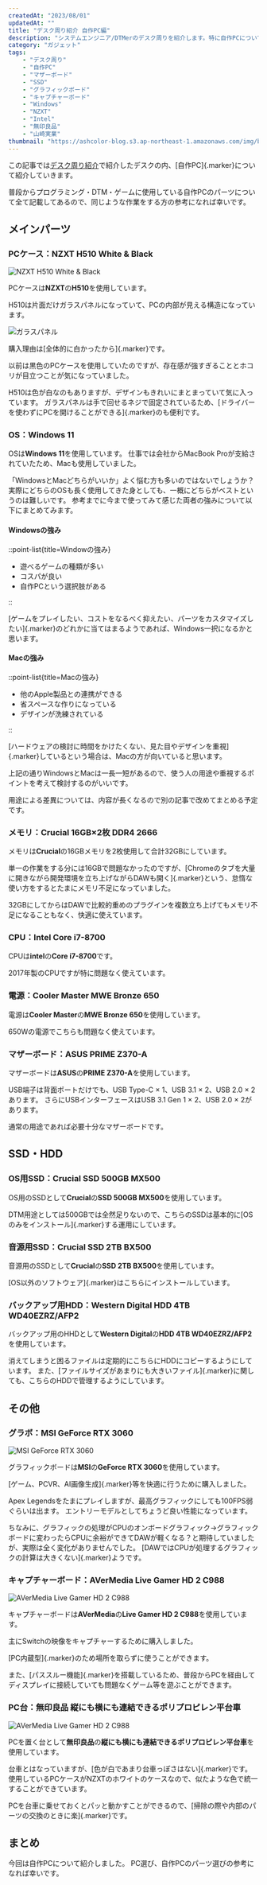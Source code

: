 ```yaml
---
createdAt: "2023/08/01"
updatedAt: ""
title: "デスク周り紹介 自作PC編"
description: "システムエンジニア/DTMerのデスク周りを紹介します。特に自作PCについて紹介します。"
category: "ガジェット"
tags:
    - "デスク周り"
    - "自作PC"
    - "マザーボード"
    - "SSD"
    - "グラフィックボード"
    - "キャプチャーボード"
    - "Windows"
    - "NZXT"
    - "Intel"
    - "無印良品"
    - "山崎実業"
thumbnail: "https://ashcolor-blog.s3.ap-northeast-1.amazonaws.com/img/blog/gadget/desk-tour-pc/thumbnail.jpg"
---
```


この記事では[デスク周り紹介](/blog/gadget/desk-tour)で紹介したデスクの内、[自作PC]{.marker}について紹介していきます。

普段からプログラミング・DTM・ゲームに使用している自作PCのパーツについて全て記載してあるので、同じような作業をする方の参考になれば幸いです。

## メインパーツ

### PCケース：NZXT H510 White & Black

![NZXT H510 White & Black](https://ashcolor-blog.s3.ap-northeast-1.amazonaws.com/img/blog/gadget/desk-tour-pc/nzxt.jpg)

PCケースは**NZXT**の**H510**を使用しています。

H510は片面だけガラスパネルになっていて、PCの内部が見える構造になっています。

![ガラスパネル](https://ashcolor-blog.s3.ap-northeast-1.amazonaws.com/img/blog/gadget/desk-tour-pc/nzxt-2.jpg)

購入理由は[全体的に白かったから]{.marker}です。

以前は黒色のPCケースを使用していたのですが、存在感が強すぎることとホコリが目立つことが気になっていました。

H510は色が白なのもありますが、デザインもきれいにまとまっていて気に入っています。
ガラスパネルは手で回せるネジで固定されているため、[ドライバーを使わずにPCを開けることができる]{.marker}のも便利です。

### OS：Windows 11

OSは**Windows 11**を使用しています。
仕事では会社からMacBook Proが支給されていたため、Macも使用していました。

「WindowsとMacどちらがいいか」よく悩む方も多いのではないでしょうか？
実際にどちらのOSも長く使用してきた身としても、一概にどちらがベストというのは難しいです。
参考までに今まで使ってみて感じた両者の強みについて以下にまとめてみます。

#### Windowsの強み

::point-list{title=Windowの強み}

- 遊べるゲームの種類が多い
- コスパが良い
- 自作PCという選択肢がある

::

[ゲームをプレイしたい、コストをなるべく抑えたい、パーツをカスタマイズしたい]{.marker}のどれかに当てはまるようであれば、Windows一択になるかと思います。

#### Macの強み

::point-list{title=Macの強み}

- 他のApple製品との連携ができる
- 省スペースな作りになっている
- デザインが洗練されている

::

[ハードウェアの検討に時間をかけたくない、見た目やデザインを重視]{.marker}しているという場合は、Macの方が向いていると思います。

上記の通りWindowsとMacは一長一短があるので、使う人の用途や重視するポイントを考えて検討するのがいいです。

用途による差異については、内容が長くなるので別の記事で改めてまとめる予定です。

### メモリ：Crucial 16GB×2枚 DDR4 2666

メモリは**Crucial**の16GBメモリを2枚使用して合計32GBにしています。

単一の作業をする分には16GBで問題なかったのですが、[Chromeのタブを大量に開きながら開発環境を立ち上げながらDAWも開く]{.marker}という、怠惰な使い方をするとたまにメモリ不足になっていました。

32GBにしてからはDAWで比較的重めのプラグインを複数立ち上げてもメモリ不足になることもなく、快適に使えています。

### CPU：Intel Core i7-8700

CPUは**intel**の**Core i7-8700**です。

2017年製のCPUですが特に問題なく使えています。

### 電源：Cooler Master MWE Bronze 650

電源は**Cooler Master**の**MWE Bronze 650**を使用しています。

650Wの電源でこちらも問題なく使えています。

### マザーボード：ASUS PRIME Z370-A

マザーボードは**ASUS**の**PRIME Z370-A**を使用しています。

USB端子は背面ポートだけでも、USB Type-C × 1、USB 3.1 × 2、USB 2.0 × 2あります。
さらにUSBインターフェースはUSB 3.1 Gen 1 × 2、USB 2.0 × 2があります。

通常の用途であれば必要十分なマザーボードです。

## SSD・HDD

### OS用SSD：Crucial SSD 500GB MX500

OS用のSSDとして**Crucial**の**SSD 500GB MX500**を使用しています。

DTM用途としては500GBでは全然足りないので、こちらのSSDは基本的に[OSのみをインストール]{.marker}する運用にしています。

### 音源用SSD：Crucial SSD 2TB BX500

音源用のSSDとして**Crucial**の**SSD 2TB BX500**を使用しています。

[OS以外のソフトウェア]{.marker}はこちらにインストールしています。

<!-- https://www.amazon.co.jp/gp/product/B081F8TZVQ/ref=ppx_yo_dt_b_search_asin_title?ie=UTF8&psc=1 -->

### バックアップ用HDD：Western Digital HDD 4TB WD40EZRZ/AFP2 

バックアップ用のHHDとして**Western Digital**の**HDD 4TB WD40EZRZ/AFP2**を使用しています。

消えてしまうと困るファイルは定期的にこちらにHDDにコピーするようにしています。
また、[ファイルサイズがあまりにも大きいファイル]{.marker}に関しても、こちらのHDDで管理するようにしています。

<!-- https://www.amazon.co.jp/gp/product/B01MRSPHIW/ref=ppx_yo_dt_b_search_asin_title?ie=UTF8&psc=1 -->

## その他

### グラボ：MSI GeForce RTX 3060

![MSI GeForce RTX 3060](https://ashcolor-blog.s3.ap-northeast-1.amazonaws.com/img/blog/gadget/desk-tour-pc/graphic-board.jpg)

グラフィックボードは**MSI**の**GeForce RTX 3060**を使用しています。

[ゲーム、PCVR、AI画像生成]{.marker}等を快適に行うために購入しました。

Apex Legendsをたまにプレイしますが、最高グラフィックにしても100FPS弱ぐらいは出ます。
エントリーモデルとしてちょうど良い性能になっています。

ちなみに、グラフィックの処理がCPUのオンボードグラフィック→グラフィックボードに変わったらCPUに余裕ができてDAWが軽くなる？と期待していましたが、実際は全く変化がありませんでした。
[DAWではCPUが処理するグラフィックの計算は大きくない]{.marker}ようです。

<!-- https://www.amazon.co.jp/gp/product/B08Z83QKWX/ref=ppx_yo_dt_b_search_asin_title?ie=UTF8&psc=1 -->

### キャプチャーボード：AVerMedia Live Gamer HD 2 C988

![AVerMedia Live Gamer HD 2 C988](https://ashcolor-blog.s3.ap-northeast-1.amazonaws.com/img/blog/gadget/desk-tour-pc/capture-board.jpg)

キャプチャーボードは**AVerMedia**の**Live Gamer HD 2 C988**を使用しています。

主にSwitchの映像をキャプチャーするために購入しました。

[PC内蔵型]{.marker}のため場所を取らずに使うことができます。

また、[パススルー機能]{.marker}を搭載しているため、普段からPCを経由してディスプレイに接続していても問題なくゲーム等を遊ぶことができます。

<!-- https://www.amazon.co.jp/gp/product/B071N9P463/ref=ppx_yo_dt_b_asin_title_o03_s00?ie=UTF8&psc=1 -->

### PC台：無印良品 縦にも横にも連結できるポリプロピレン平台車

![AVerMedia Live Gamer HD 2 C988](https://ashcolor-blog.s3.ap-northeast-1.amazonaws.com/img/blog/gadget/desk-tour-pc/pc-trolley.jpg)

PCを置く台として**無印良品**の**縦にも横にも連結できるポリプロピレン平台車**を使用しています。

台車とはなっていますが、[色が白であまり台車っぽさはない]{.marker}です。
使用しているPCケースがNZXTのホワイトのケースなので、似たような色で統一することができています。

PCを台車に乗せておくとパッと動かすことができるので、[掃除の際や内部のパーツの交換のときに楽]{.marker}です。

<!-- https://www.amazon.co.jp/%E7%84%A1%E5%8D%B0%E8%89%AF%E5%93%81-82007848-%E7%B8%A6%E3%81%AB%E3%82%82%E6%A8%AA%E3%81%AB%E3%82%82%E9%80%A3%E7%B5%90%E3%81%A7%E3%81%8D%E3%82%8B%E3%83%9D%E3%83%AA%E3%83%97%E3%83%AD%E3%83%94%E3%83%AC%E3%83%B3%E5%B9%B3%E5%8F%B0%E8%BB%8A-%E7%B4%84%E5%B9%8527-5%C3%97%E5%A5%A5%E8%A1%8C41%C3%97%E9%AB%98%E3%81%957-5cm/dp/B07T9MT5QS/ref=asc_df_B07T9MT5QS/?tag=jpgo-22&linkCode=df0&hvadid=416359902152&hvpos=&hvnetw=g&hvrand=11619868326946095490&hvpone=&hvptwo=&hvqmt=&hvdev=c&hvdvcmdl=&hvlocint=&hvlocphy=1009288&hvtargid=pla-909293300563&psc=1&th=1&psc=1 -->

## まとめ

今回は自作PCについて紹介しました。
PC選び、自作PCのパーツ選びの参考になれば幸いです。
